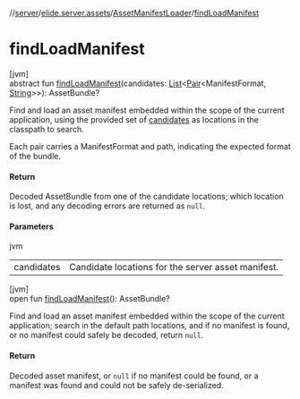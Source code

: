 //[server](../../../index.md)/[elide.server.assets](../index.md)/[AssetManifestLoader](index.md)/[findLoadManifest](find-load-manifest.md)

# findLoadManifest

[jvm]\
abstract fun [findLoadManifest](find-load-manifest.md)(candidates: [List](https://kotlinlang.org/api/latest/jvm/stdlib/kotlin.collections/-list/index.html)&lt;[Pair](https://kotlinlang.org/api/latest/jvm/stdlib/kotlin/-pair/index.html)&lt;ManifestFormat, [String](https://kotlinlang.org/api/latest/jvm/stdlib/kotlin/-string/index.html)&gt;&gt;): AssetBundle?

Find and load an asset manifest embedded within the scope of the current application, using the provided set of [candidates](find-load-manifest.md) as locations in the classpath to search.

Each pair carries a ManifestFormat and path, indicating the expected format of the bundle.

#### Return

Decoded AssetBundle from one of the candidate locations; which location is lost, and any decoding errors are returned as `null`.

#### Parameters

jvm

| | |
|---|---|
| candidates | Candidate locations for the server asset manifest. |

[jvm]\
open fun [findLoadManifest](find-load-manifest.md)(): AssetBundle?

Find and load an asset manifest embedded within the scope of the current application; search in the default path locations, and if no manifest is found, or no manifest could safely be decoded, return `null`.

#### Return

Decoded asset manifest, or `null` if no manifest could be found, or a manifest was found and could not be safely de-serialized.
